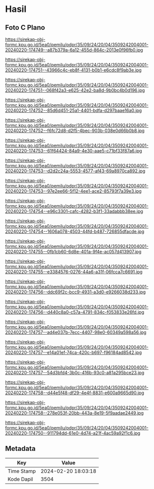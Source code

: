 # Hasil

## Foto C Plano

https://sirekap-obj-formc.kpu.go.id/5ea0/pemilu/pdpr/35/09/24/20/04/3509242004001-20240220-174749--a87b379a-6a12-455d-864c-2013e0f96fb0.jpg

https://sirekap-obj-formc.kpu.go.id/5ea0/pemilu/pdpr/35/09/24/20/04/3509242004001-20240220-174751--43966c4c-eb8f-4131-b0b1-e6cdc8f9ab3e.jpg

https://sirekap-obj-formc.kpu.go.id/5ea0/pemilu/pdpr/35/09/24/20/04/3509242004001-20240220-174751--068f42a3-e625-42e2-ba8d-9b0bc4b0d196.jpg

https://sirekap-obj-formc.kpu.go.id/5ea0/pemilu/pdpr/35/09/24/20/04/3509242004001-20240220-174752--85d6d451-25a1-4401-bdfa-d297baae16a0.jpg

https://sirekap-obj-formc.kpu.go.id/5ea0/pemilu/pdpr/35/09/24/20/04/3509242004001-20240220-174752--f6fc72d8-d2f5-4bec-903b-038e0d66b0b8.jpg

https://sirekap-obj-formc.kpu.go.id/5ea0/pemilu/pdpr/35/09/24/20/04/3509242004001-20240220-174753--61f64424-84a9-4e30-aae5-c71bf33f87a6.jpg

https://sirekap-obj-formc.kpu.go.id/5ea0/pemilu/pdpr/35/09/24/20/04/3509242004001-20240220-174753--d2d2c24a-5553-4577-af43-69a8970ca892.jpg

https://sirekap-obj-formc.kpu.go.id/5ea0/pemilu/pdpr/35/09/24/20/04/3509242004001-20240220-174753--97e2ee66-5f12-4ee1-ace2-85793f7a39e3.jpg

https://sirekap-obj-formc.kpu.go.id/5ea0/pemilu/pdpr/35/09/24/20/04/3509242004001-20240220-174754--e96c3301-cafc-4282-b3f1-33adabbb38ee.jpg

https://sirekap-obj-formc.kpu.go.id/5ea0/pemilu/pdpr/35/09/24/20/04/3509242004001-20240220-174754--1606a078-4503-44fd-b487-726855dfacde.jpg

https://sirekap-obj-formc.kpu.go.id/5ea0/pemilu/pdpr/35/09/24/20/04/3509242004001-20240220-174755--0fb1cb60-6d8e-401a-9f4e-ac057d413907.jpg

https://sirekap-obj-formc.kpu.go.id/5ea0/pemilu/pdpr/35/09/24/20/04/3509242004001-20240220-174755--e3384576-0276-44a6-a31f-06fcca7c6691.jpg

https://sirekap-obj-formc.kpu.go.id/5ea0/pemilu/pdpr/35/09/24/20/04/3509242004001-20240220-174756--ddc69f2c-bcc9-4931-a3d0-e9266038d233.jpg

https://sirekap-obj-formc.kpu.go.id/5ea0/pemilu/pdpr/35/09/24/20/04/3509242004001-20240220-174756--d440c8a0-c57a-4791-834c-f053833e26fd.jpg

https://sirekap-obj-formc.kpu.go.id/5ea0/pemilu/pdpr/35/09/24/20/04/3509242004001-20240220-174757--ad4e037b-7ecc-4407-98e0-60349a598a56.jpg

https://sirekap-obj-formc.kpu.go.id/5ea0/pemilu/pdpr/35/09/24/20/04/3509242004001-20240220-174757--e14a01ef-74ca-420c-b697-f96184ad8542.jpg

https://sirekap-obj-formc.kpu.go.id/5ea0/pemilu/pdpr/35/09/24/20/04/3509242004001-20240220-174757--54d3bfd4-3b0c-416b-93c0-a81a295bce23.jpg

https://sirekap-obj-formc.kpu.go.id/5ea0/pemilu/pdpr/35/09/24/20/04/3509242004001-20240220-174758--d44e5f48-df29-4e4f-8831-e600a9665d90.jpg

https://sirekap-obj-formc.kpu.go.id/5ea0/pemilu/pdpr/35/09/24/20/04/3509242004001-20240220-174758--278e053f-20bb-443a-8e19-5f9aadae2449.jpg

https://sirekap-obj-formc.kpu.go.id/5ea0/pemilu/pdpr/35/09/24/20/04/3509242004001-20240220-174750--911794dd-61e0-4d74-a21f-4ac59a92f1c6.jpg


## Metadata

| Key        | Value               |
| ---------- | ------------------- |
| Time Stamp | 2024-02-20 18:03:18 |
| Kode Dapil | 3504                |




